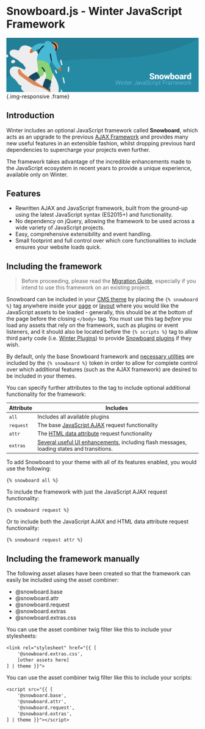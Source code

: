 # Snowboard.js - Winter JavaScript Framework

![image](https://github.com/wintercms/docs/blob/main/images/header-snowboard.png?raw=true) {.img-responsive .frame}

## Introduction

Winter includes an optional JavaScript framework called **Snowboard**, which acts as an upgrade to the previous [AJAX Framework](../ajax/introduction.md) and provides many new useful features in an extensible fashion, whilst dropping previous hard dependencies to supercharge your projects even further.

The framework takes advantage of the incredible enhancements made to the JavaScript ecosystem in recent years to provide a unique experience, available only on Winter.

## Features

- Rewritten AJAX and JavaScript framework, built from the ground-up using the latest JavaScript syntax (ES2015+) and functionality.
- No dependency on jQuery, allowing the framework to be used across a wide variety of JavaScript projects.
- Easy, comprehensive extensibility and event handling.
- Small footprint and full control over which core functionalities to include ensures your website loads quick.

## Including the framework

> Before proceeding, please read the [Migration Guide](../snowboard/migration-guide.md), especially if you intend to use this framework on an existing project.

Snowboard can be included in your [CMS theme](../cms/themes) by placing the `{% snowboard %}` tag anywhere inside your [page](../cms/pages.md) or [layout](../cms/layouts.md) where you would like the JavaScript assets to be loaded - generally, this should be at the bottom of the page before the closing `</body>` tag. You must use this tag *before* you load any assets that rely on the framework, such as plugins or event listeners, and it should also be located before the `{% scripts %}` tag to allow third party code (i.e. [Winter Plugins](../plugin/registration.md#Introduction)) to provide [Snowboard plugins](plugin-development.md) if they wish.

By default, only the base Snowboard framework and [necessary utilties](../snowboard/utilities.md) are included by the `{% snowboard %}` token in order to allow for complete control over which additional features (such as the AJAX framework) are desired to be included in your themes.

You can specify further attributes to the tag to include optional additional functionality for the framework:

Attribute | Includes
--------- | --------
`all` | Includes all available plugins
`request` | The base [JavaScript AJAX](../snowboard/request.md) request functionality
`attr` | The [HTML data attribute](../snowboard/data-attributes.md) request functionality
`extras` | [Several useful UI enhancements](../snowboard/extras.md), including flash messages, loading states and transitions.

To add Snowboard to your theme with all of its features enabled, you would use the following:

```twig
{% snowboard all %}
```

To include the framework with just the JavaScript AJAX request functionality:

```twig
{% snowboard request %}
```

Or to include both the JavaScript AJAX and HTML data attribute request functionality:

```twig
{% snowboard request attr %}
```

## Including the framework manually

The following asset aliases have been created so that the framework can easily be included using the asset combiner:

- @snowboard.base
- @snowboard.attr
- @snowboard.request
- @snowboard.extras
- @snowboard.extras.css

You can use the asset combiner twig filter like this to include your stylesheets:

```twig
<link rel="stylesheet" href="{{ [
    '@snowboard.extras.css',
    [other assets here]
] | theme }}">
```

You can use the asset combiner twig filter like this to include your scripts:

```twig
<script src="{{ [
    '@snowboard.base',
    '@snowboard.attr',
    '@snowboard.request',
    '@snowboard.extras',
] | theme }}"></script>
```

